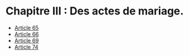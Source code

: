 # Chapitre III : Des actes de mariage.

- [Article 65](article-65.md)
- [Article 66](article-66.md)
- [Article 69](article-69.md)
- [Article 74](article-74.md)
